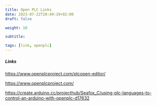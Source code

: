```yaml
---
title: Open PLC Links
date: 2023-07-22T20:49:19+02:00
draft: false

weight: 10

subtitle: 

tags: [link, openplc]
---
```


##### Links

https://www.openplcproject.com/plcopen-editor/

https://www.openplcproject.com/

https://create.arduino.cc/projecthub/Seafox_C/using-plc-languages-to-control-an-arduino-with-openplc-d17632